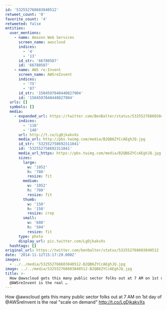 ```yaml
---
id: '532552768603840512'
retweet_count: '0'
favorite_count: '4'
retweeted: false
entities:
  user_mentions:
    - name: Amazon Web Services
      screen_name: awscloud
      indices:
        - '4'
        - '13'
      id_str: '66780587'
      id: '66780587'
    - name: AWS re:Invent
      screen_name: AWSreInvent
      indices:
        - '75'
        - '87'
      id_str: '1504597040440827904'
      id: '1504597040440827904'
  urls: []
  symbols: []
  media:
    - expanded_url: https://twitter.com/BenBalter/status/532552768603840512/photo/1
      indices:
        - '118'
        - '140'
      url: http://t.co/LgDjkakvXs
      media_url: http://pbs.twimg.com/media/B2QB6ZYCcAEghJQ.jpg
      id_str: '532552758692311041'
      id: '532552758692311041'
      media_url_https: https://pbs.twimg.com/media/B2QB6ZYCcAEghJQ.jpg
      sizes:
        large:
          w: '1052'
          h: '780'
          resize: fit
        medium:
          w: '1052'
          h: '780'
          resize: fit
        thumb:
          w: '150'
          h: '150'
          resize: crop
        small:
          w: '680'
          h: '504'
          resize: fit
      type: photo
      display_url: pic.twitter.com/LgDjkakvXs
  hashtags: []
original_url: https://twitter.com/benbalter/status/532552768603840512
date: '2014-11-12T15:17:29.000Z'
images:
  - ../../media/532552768603840512-B2QB6ZYCcAEghJQ.jpg
image: ../../media/532552768603840512-B2QB6ZYCcAEghJQ.jpg
title: >-
  How @awscloud gets this many public sector folks out at 7 AM on 1st day of
  @AWSreInvent is the real …
---
```


How @awscloud gets this many public sector folks out at 7 AM on 1st day of @AWSreInvent is the real "scale on demand" http://t.co/LgDjkakvXs